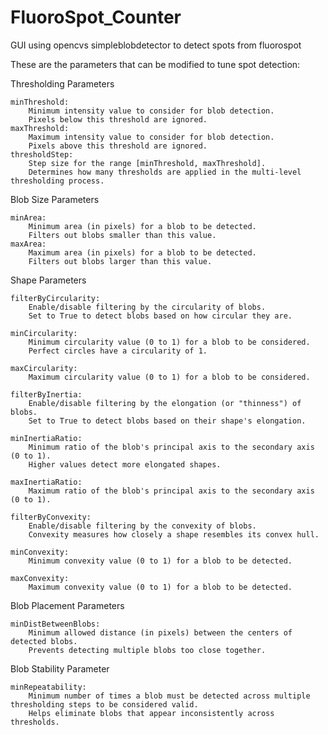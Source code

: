 # FluoroSpot_Counter
 GUI using opencvs simpleblobdetector to detect spots from fluorospot

These are the parameters that can be modified to tune spot detection:

Thresholding Parameters

    minThreshold:
        Minimum intensity value to consider for blob detection.
        Pixels below this threshold are ignored.
    maxThreshold:
        Maximum intensity value to consider for blob detection.
        Pixels above this threshold are ignored.
    thresholdStep:
        Step size for the range [minThreshold, maxThreshold].
        Determines how many thresholds are applied in the multi-level thresholding process.

Blob Size Parameters

    minArea:
        Minimum area (in pixels) for a blob to be detected.
        Filters out blobs smaller than this value.
    maxArea:
        Maximum area (in pixels) for a blob to be detected.
        Filters out blobs larger than this value.

Shape Parameters

    filterByCircularity:
        Enable/disable filtering by the circularity of blobs.
        Set to True to detect blobs based on how circular they are.

    minCircularity:
        Minimum circularity value (0 to 1) for a blob to be considered.
        Perfect circles have a circularity of 1.

    maxCircularity:
        Maximum circularity value (0 to 1) for a blob to be considered.

    filterByInertia:
        Enable/disable filtering by the elongation (or "thinness") of blobs.
        Set to True to detect blobs based on their shape's elongation.

    minInertiaRatio:
        Minimum ratio of the blob's principal axis to the secondary axis (0 to 1).
        Higher values detect more elongated shapes.

    maxInertiaRatio:
        Maximum ratio of the blob's principal axis to the secondary axis (0 to 1).

    filterByConvexity:
        Enable/disable filtering by the convexity of blobs.
        Convexity measures how closely a shape resembles its convex hull.

    minConvexity:
        Minimum convexity value (0 to 1) for a blob to be detected.

    maxConvexity:
        Maximum convexity value (0 to 1) for a blob to be detected.

Blob Placement Parameters

    minDistBetweenBlobs:
        Minimum allowed distance (in pixels) between the centers of detected blobs.
        Prevents detecting multiple blobs too close together.

Blob Stability Parameter

    minRepeatability:
        Minimum number of times a blob must be detected across multiple thresholding steps to be considered valid.
        Helps eliminate blobs that appear inconsistently across thresholds.